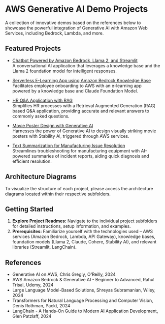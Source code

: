 # AWS Generative AI Demo Projects

A collection of innovative demos based on the references below to showcase the powerful integration of Generative AI with Amazon Web Services, including Bedrock, Lambda, and more.  

## Featured Projects

* [Chatbot Powered by Amazon Bedrock, Llama 2, and Streamlit](/aws-gai-chatbot-streamlit)  
   A conversational AI application that leverages a knowledge base and the Llama 2 foundation model for intelligent responses.

* [Serverless E-Learning App using Amazon Bedrock Knowledge Base](/aws-gai-kb-rag-elearning)    
   Facilitates employee onboarding to AWS with an e-learning app powered by a knowledge base and Claude Foundation Model.

* [HR Q&A Application with RAG](/aws-gai-rag-hr-qa)  
   Simplifies HR processes with a Retrieval Augmented Generation (RAG) based Q&A application, providing accurate and relevant answers to commonly asked questions.

* [Movie Poster Design with Generative AI](/aws-gai-stabilityai-poster)    
   Harnesses the power of Generative AI to design visually striking movie posters with Stability AI, triggered through AWS services.

* [Text Summarization for Manufacturing Issue Resolution](/aws-gai-summarize)   
  Streamlines troubleshooting for manufacturing equipment with AI-powered summaries of incident reports, aiding quick diagnosis and efficient resolution.

## Architecture Diagrams

To visualize the structure of each project, please access the architecture diagrams located within their respective subfolders.

## Getting Started

1. **Explore Project Readmes:**  Navigate to the individual project subfolders for detailed instructions, setup information, and examples.  
2. **Prerequisites:** Familiarize yourself with the technologies used – AWS services (Amazon Bedrock, Lambda, API Gateway), knowledge bases, foundation models (Llama 2, Claude, Cohere, Stability AI), and relevant libraries (Streamlit, LangChain).

## References

* Generative AI on AWS, Chris Gregly, O'Reilly, 2024
* AWS Amazon Bedrock & Generative AI - Beginner to Advanced, Rahul Trisal, Udemy, 2024
* Large Language Model-Based Solutions, Shreyas Subramanian, Wiley, 2024
* Transformers for Natural Language Processing and Computer Vision, Denis Rothman, Packt, 2024
* LangChain - A Hands-On Guide to Modern AI Application Development, Glen Patzlaff, 2024